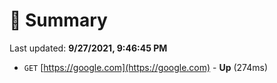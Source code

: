 # 📖 Summary
Last updated: **9/27/2021, 9:46:45 PM**

- `GET` [https://google.com](https://google.com) - **Up** (274ms)
